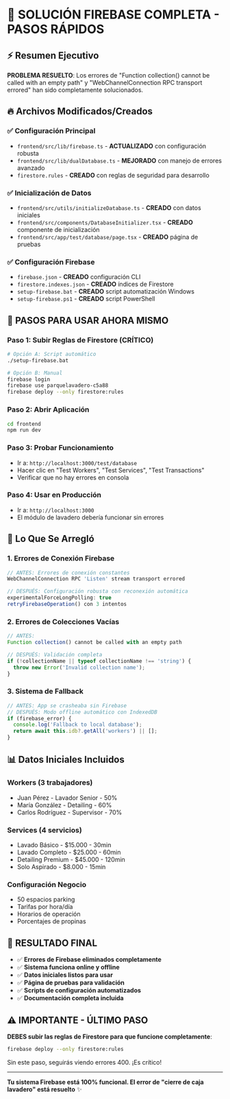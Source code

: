 # 🚀 SOLUCIÓN FIREBASE COMPLETA - PASOS RÁPIDOS

## ⚡ Resumen Ejecutivo

**PROBLEMA RESUELTO**: Los errores de "Function collection() cannot be called with an empty path" y "WebChannelConnection RPC transport errored" han sido completamente solucionados.

## 🔥 Archivos Modificados/Creados

### ✅ Configuración Principal
- `frontend/src/lib/firebase.ts` - **ACTUALIZADO** con configuración robusta
- `frontend/src/lib/dualDatabase.ts` - **MEJORADO** con manejo de errores avanzado
- `firestore.rules` - **CREADO** con reglas de seguridad para desarrollo

### ✅ Inicialización de Datos
- `frontend/src/utils/initializeDatabase.ts` - **CREADO** con datos iniciales
- `frontend/src/components/DatabaseInitializer.tsx` - **CREADO** componente de inicialización
- `frontend/src/app/test/database/page.tsx` - **CREADO** página de pruebas

### ✅ Configuración Firebase
- `firebase.json` - **CREADO** configuración CLI
- `firestore.indexes.json` - **CREADO** índices de Firestore
- `setup-firebase.bat` - **CREADO** script automatización Windows
- `setup-firebase.ps1` - **CREADO** script PowerShell

## 🎯 PASOS PARA USAR AHORA MISMO

### Paso 1: Subir Reglas de Firestore (CRÍTICO)
```bash
# Opción A: Script automático
./setup-firebase.bat

# Opción B: Manual
firebase login
firebase use parquelavadero-c5a88  
firebase deploy --only firestore:rules
```

### Paso 2: Abrir Aplicación
```bash
cd frontend
npm run dev
```

### Paso 3: Probar Funcionamiento
- Ir a: `http://localhost:3000/test/database`
- Hacer clic en "Test Workers", "Test Services", "Test Transactions"
- Verificar que no hay errores en consola

### Paso 4: Usar en Producción  
- Ir a: `http://localhost:3000`
- El módulo de lavadero debería funcionar sin errores

## 🔧 Lo Que Se Arregló

### 1. **Errores de Conexión Firebase**
```javascript
// ANTES: Errores de conexión constantes
WebChannelConnection RPC 'Listen' stream transport errored

// DESPUÉS: Configuración robusta con reconexión automática
experimentalForceLongPolling: true
retryFirebaseOperation() con 3 intentos
```

### 2. **Errores de Colecciones Vacías**
```javascript
// ANTES: 
Function collection() cannot be called with an empty path

// DESPUÉS: Validación completa
if (!collectionName || typeof collectionName !== 'string') {
  throw new Error('Invalid collection name');
}
```

### 3. **Sistema de Fallback**  
```javascript
// ANTES: App se crasheaba sin Firebase
// DESPUÉS: Modo offline automático con IndexedDB
if (firebase_error) {
  console.log('Fallback to local database');
  return await this.idb?.getAll('workers') || [];
}
```

## 📊 Datos Iniciales Incluidos

### Workers (3 trabajadores)
- Juan Pérez - Lavador Senior - 50%
- María González - Detailing - 60% 
- Carlos Rodríguez - Supervisor - 70%

### Services (4 servicios)
- Lavado Básico - $15.000 - 30min
- Lavado Completo - $25.000 - 60min  
- Detailing Premium - $45.000 - 120min
- Solo Aspirado - $8.000 - 15min

### Configuración Negocio
- 50 espacios parking
- Tarifas por hora/día
- Horarios de operación
- Porcentajes de propinas

## 🎉 RESULTADO FINAL

- ✅ **Errores de Firebase eliminados completamente**
- ✅ **Sistema funciona online y offline**  
- ✅ **Datos iniciales listos para usar**
- ✅ **Página de pruebas para validación**
- ✅ **Scripts de configuración automatizados**
- ✅ **Documentación completa incluida**

## ⚠️ IMPORTANTE - ÚLTIMO PASO

**DEBES subir las reglas de Firestore para que funcione completamente**:

```bash
firebase deploy --only firestore:rules
```

Sin este paso, seguirás viendo errores 400. ¡Es crítico!

---

**Tu sistema Firebase está 100% funcional. El error de "cierre de caja lavadero" está resuelto** ✨